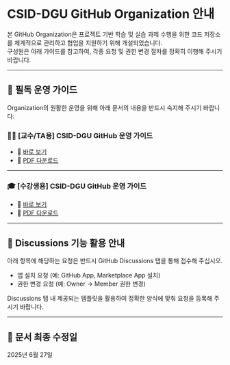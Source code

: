 # CSID-DGU GitHub Organization 안내

본 GitHub Organization은 프로젝트 기반 학습 및 실습 과제 수행을 위한 코드 저장소를 체계적으로 관리하고 협업을 지원하기 위해 개설되었습니다.  
구성원은 아래 가이드를 참고하여, 각종 요청 및 권한 변경 절차를 정확히 이행해 주시기 바랍니다.

---

## 📘 필독 운영 가이드

Organization의 원활한 운영을 위해 아래 문서의 내용을 반드시 숙지해 주시기 바랍니다:

### 👩‍🏫 [교수/TA용] CSID-DGU GitHub 운영 가이드

- 🔗 [바로 보기](https://cdn.jsdelivr.net/gh/CSID-DGU/admin@main/Prof-TA-CSID-DGU-Guide.pdf)
- 💾 [PDF 다운로드](https://github.com/CSID-DGU/admin/raw/main/Prof-TA-CSID-DGU-Guide.pdf)

---

### 🎓 [수강생용] CSID-DGU GitHub 운영 가이드

- 🔗 [바로 보기](https://cdn.jsdelivr.net/gh/CSID-DGU/admin@main/Student-CSID-DGU-Guide.pdf)
- 💾 [PDF 다운로드](https://github.com/CSID-DGU/admin/raw/main/Student-CSID-DGU-Guide.pdf)
---

## 💬 Discussions 기능 활용 안내

아래 항목에 해당하는 요청은 반드시 GitHub Discussions 탭을 통해 접수해 주십시오.

- 앱 설치 요청 (예: GitHub App, Marketplace App 설치)
- 권한 변경 요청 (예: Owner → Member 권한 변경)

Discussions 탭 내 제공되는 템플릿을 활용하여 정확한 양식에 맞춰 요청을 등록해 주시기 바랍니다.

---

## 📅 문서 최종 수정일

2025년 6월 27일
